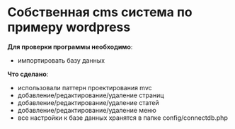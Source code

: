 ﻿# Собственная cms система по примеру wordpress

**Для проверки программы необходимо**: 

* импортировать базу данных


**Что сделано**: 

* использовали паттерн проектирования mvc
* добавление/редактирование/удаление страниц
* добавление/редактирование/удаление статей
* добавление/редактирование/удаление меню
* все настройки к базе данных хранятся в папке config/connectdb.php
